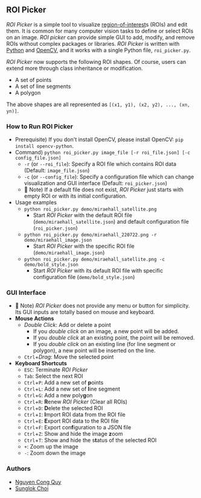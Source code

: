 
## ROI Picker
_ROI Picker_ is a simple tool to visualize [region-of-interest](https://en.wikipedia.org/wiki/Region_of_interest)s (ROIs) and edit them. It is common for many computer vision tasks to define or select ROIs on an image. _ROI picker_ can provide simple GUI to add, modify, and remove ROIs without complex packages or libraries. _ROI Picker_ is written with [Python](https://www.python.org/) and [OpenCV](https://opencv.org/), and it works with a single Python file, `roi_picker.py`.

_ROI Picker_ now supports the following ROI shapes. Of course, users can extend more through class inheritance or modification.

* A set of points
* A set of line segments
* A polygon

The above shapes are all represented as `[(x1, y1), (x2, y2), ..., (xn, yn)]`.



### How to Run ROI Picker
* Prerequisite) If you don't install OpenCV, please install OpenCV: `pip install opencv-python`.
* Command) `python roi_picker.py image_file [-r roi_file.json] [-c config_file.json]`
  * `-r` (or `--roi_file`): Specify a ROI file which contains ROI data (Default: `image_file.json`)
  * `-c` (or `--config_file`): Specify a configuration file which can change visualization and GUI interface (Default: `roi_picker.json`)
  * :memo: Note) If a default file does not exist, _ROI Picker_ just starts with empty ROI or with its initial configuration.
* Usage examples
  * `python roi_picker.py demo/miraehall_satellite.png`
    * Start _ROI Picker_ with the default ROI file (`demo/miraehall_satellite.json`) and default configuration file (`roi_picker.json`)
  * `python roi_picker.py demo/miraehall_220722.png -r demo/miraehall_image.json`
    * Start _ROI Picker_ with the specific ROI file (`demo/miraehall_image.json`)
  * `python roi_picker.py demo/miraehall_satellite.png -c demo/bold_style.json`
    * Start _ROI Picker_ with its default ROI file with specific configuration file (`demo/bold_style.json`)



### GUI Interface
 * :memo: Note) _ROI Picker_ does not provide any menu or button for simplicity. Its GUI inputs are totally based on mouse and keyboard.
 * **Mouse Actions**
    * _Double Click_: Add or delete a point
        * If you _double click_ on an image, a new point will be added.
        * If you _double click_ at an existing point, the point will be removed.
        * If you _double click_ on an existing line (for line segment or polygon), a new point will be inserted on the line.
    * `Ctrl`+_Drag_: Move the selected point
 * **Keyboard Shortcuts**
    * `ESC`: Terminate _ROI Picker_
    * `Tab`: Select the next ROI
    * `Ctrl`+`P`: Add a new set of **p**oints
    * `Ctrl`+`L`: Add a new set of **l**ine segment
    * `Ctrl`+`G`: Add a new poly**g**on
    * `Ctrl`+`R`: **R**enew _ROI Picker_ (Clear all ROIs)
    * `Ctrl`+`D`: **D**elete the selected ROI
    * `Ctrl`+`I`: **I**mport ROI data from the ROI file
    * `Ctrl`+`E`: **E**xport ROI data to the ROI file
    * `Ctrl`+`F`: Export con**f**iguration to a JSON file
    * `Ctrl`+`Z`: Show and hide the image **z**oom
    * `Ctrl`+`T`: Show and hide the s**t**atus of the selected ROI
    * `+`: Zoom up the image
    * `-`: Zoom down the image



### Authors
* [Nguyen Cong Quy](https://github.com/ncquy)
* [Sunglok Choi](https://mint-lab.github.io/sunglok/)
